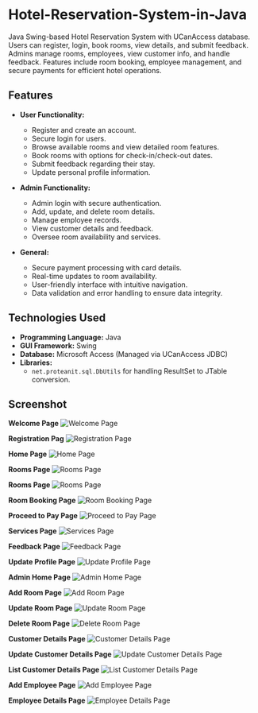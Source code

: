# Hotel-Reservation-System-in-Java
Java Swing-based Hotel Reservation System with UCanAccess database. Users can register, login, book rooms, view details, and submit feedback. Admins manage rooms, employees, view customer info, and handle feedback. Features include room booking, employee management, and secure payments for efficient hotel operations.


## Features
- **User Functionality:**
  - Register and create an account.
  - Secure login for users.
  - Browse available rooms and view detailed room features.
  - Book rooms with options for check-in/check-out dates.
  - Submit feedback regarding their stay.
  - Update personal profile information.

- **Admin Functionality:**
  - Admin login with secure authentication.
  - Add, update, and delete room details.
  - Manage employee records.
  - View customer details and feedback.
  - Oversee room availability and services.

- **General:**
  - Secure payment processing with card details.
  - Real-time updates to room availability.
  - User-friendly interface with intuitive navigation.
  - Data validation and error handling to ensure data integrity.

## Technologies Used
- **Programming Language:** Java
- **GUI Framework:** Swing
- **Database:** Microsoft Access (Managed via UCanAccess JDBC)
- **Libraries:**
  - `net.proteanit.sql.DbUtils` for handling ResultSet to JTable conversion.

## Screenshot

**Welcome Page**
![Welcome Page](./screenshots/Picture1.png)

**Registration Pag**
![Registration Page](./screenshots/Picture2.png)

**Home Page**
![Home Page](./screenshots/Picture3.png)

**Rooms Page**
![Rooms Page](./screenshots/Picture4.png)

**Rooms Page**
![Rooms Page](./screenshots/Picture5.png)

**Room Booking Page**
![Room Booking Page](./screenshots/Picture6.png)

**Proceed to Pay Page**
![Proceed to Pay Page](./screenshots/Picture7.png)

**Services Page**
![Services Page](./screenshots/Picture8.png)

**Feedback Page**
![Feedback Page](./screenshots/Picture9.png)

**Update Profile Page**
![Update Profile Page](./screenshots/Picture10.png)

**Admin Home Page**
![Admin Home Page](./screenshots/Picture11.png)

**Add Room Page**
![Add Room Page](./screenshots/Picture12.png)

**Update Room Page**
![Update Room Page](./screenshots/Picture13.png)

**Delete Room Page**
![Delete Room Page](./screenshots/Picture14.png)

**Customer Details Page**
![Customer Details Page](./screenshots/Picture15.png)

**Update Customer Details Page**
![Update Customer Details Page](./screenshots/Picture16.png)

**List Customer Details Page**
![List Customer Details Page](./screenshots/Picture17.png)

**Add Employee Page**
![Add Employee Page](./screenshots/Picture18.png)

**Employee Details Page**
![Employee Details Page](./screenshots/Picture19.png)
